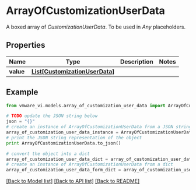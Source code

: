 # ArrayOfCustomizationUserData

A boxed array of *CustomizationUserData*. To be used in *Any* placeholders. 

## Properties
Name | Type | Description | Notes
------------ | ------------- | ------------- | -------------
**value** | [**List[CustomizationUserData]**](CustomizationUserData.md) |  | 

## Example

```python
from vmware_vi.models.array_of_customization_user_data import ArrayOfCustomizationUserData

# TODO update the JSON string below
json = "{}"
# create an instance of ArrayOfCustomizationUserData from a JSON string
array_of_customization_user_data_instance = ArrayOfCustomizationUserData.from_json(json)
# print the JSON string representation of the object
print ArrayOfCustomizationUserData.to_json()

# convert the object into a dict
array_of_customization_user_data_dict = array_of_customization_user_data_instance.to_dict()
# create an instance of ArrayOfCustomizationUserData from a dict
array_of_customization_user_data_form_dict = array_of_customization_user_data.from_dict(array_of_customization_user_data_dict)
```
[[Back to Model list]](../README.md#documentation-for-models) [[Back to API list]](../README.md#documentation-for-api-endpoints) [[Back to README]](../README.md)



